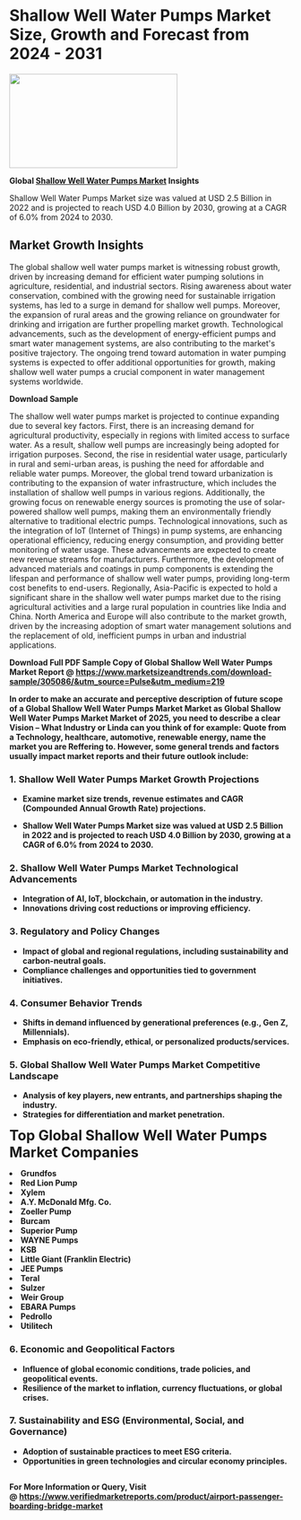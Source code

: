 <H1>Shallow Well Water Pumps Market Size, Growth and Forecast from 2024 - 2031</H1><img class="aligncenter size-medium wp-image-584254" src="https://thirdeyenews.in/wp-content/uploads/2024/09/Global-Market-Research-300x168.jpeg" alt="" width="300" height="168" /><p><strong>Global&nbsp;<a href="https://www.marketsizeandtrends.com/download-sample/305086/&amp;utm_source=Pulse&amp;utm_medium=219">Shallow Well Water Pumps Market</a> Insights</strong></p><p>Shallow Well Water Pumps Market size was valued at USD 2.5 Billion in 2022 and is projected to reach USD 4.0 Billion by 2030, growing at a CAGR of 6.0% from 2024 to 2030.</p><p><h2>Market Growth Insights</h2> <p>The global shallow well water pumps market is witnessing robust growth, driven by increasing demand for efficient water pumping solutions in agriculture, residential, and industrial sectors. Rising awareness about water conservation, combined with the growing need for sustainable irrigation systems, has led to a surge in demand for shallow well pumps. Moreover, the expansion of rural areas and the growing reliance on groundwater for drinking and irrigation are further propelling market growth. Technological advancements, such as the development of energy-efficient pumps and smart water management systems, are also contributing to the market's positive trajectory. The ongoing trend toward automation in water pumping systems is expected to offer additional opportunities for growth, making shallow well water pumps a crucial component in water management systems worldwide.</p> <p><strong>Download Sample</strong></p> <p>The shallow well water pumps market is projected to continue expanding due to several key factors. First, there is an increasing demand for agricultural productivity, especially in regions with limited access to surface water. As a result, shallow well pumps are increasingly being adopted for irrigation purposes. Second, the rise in residential water usage, particularly in rural and semi-urban areas, is pushing the need for affordable and reliable water pumps. Moreover, the global trend toward urbanization is contributing to the expansion of water infrastructure, which includes the installation of shallow well pumps in various regions. Additionally, the growing focus on renewable energy sources is promoting the use of solar-powered shallow well pumps, making them an environmentally friendly alternative to traditional electric pumps. Technological innovations, such as the integration of IoT (Internet of Things) in pump systems, are enhancing operational efficiency, reducing energy consumption, and providing better monitoring of water usage. These advancements are expected to create new revenue streams for manufacturers. Furthermore, the development of advanced materials and coatings in pump components is extending the lifespan and performance of shallow well water pumps, providing long-term cost benefits to end-users. Regionally, Asia-Pacific is expected to hold a significant share in the shallow well water pumps market due to the rising agricultural activities and a large rural population in countries like India and China. North America and Europe will also contribute to the market growth, driven by the increasing adoption of smart water management solutions and the replacement of old, inefficient pumps in urban and industrial applications. <p><strong></p><p><span class=""><strong>Download Full PDF Sample Copy of Global Shallow Well Water Pumps Market Report</strong> @ <a href="https://www.marketsizeandtrends.com/download-sample/305086/&amp;utm_source=Pulse&amp;utm_medium=219" target="_blank">https://www.marketsizeandtrends.com/download-sample/305086/&amp;utm_source=Pulse&amp;utm_medium=219</a></span></p><p>In order to make an accurate and perceptive description of future scope of a Global&nbsp;Shallow Well Water Pumps Market Market as Global&nbsp;Shallow Well Water Pumps Market Market of 2025, you need to describe a clear Vision &ndash; What Industry or Linda can you think of for example: Quote from a Technology, healthcare, automotive, renewable energy, name the market you are Reffering to. However, some general trends and factors usually impact market reports and their future outlook include:</p><h3>1.&nbsp;<strong>Shallow Well Water Pumps Market Growth Projections</strong></h3><ul><li>Examine market size trends, revenue estimates and CAGR (Compounded Annual Growth Rate) projections.</li><li><p>Shallow Well Water Pumps Market size was valued at USD 2.5 Billion in 2022 and is projected to reach USD 4.0 Billion by 2030, growing at a CAGR of 6.0% from 2024 to 2030.</p></li></ul><h3>2.&nbsp;<strong>Shallow Well Water Pumps Market Technological Advancements</strong></h3><ul><li>Integration of AI, IoT, blockchain, or automation in the industry.</li><li>Innovations driving cost reductions or improving efficiency.</li></ul><h3>3.&nbsp;<strong>Regulatory and Policy Changes</strong></h3><ul><li>Impact of global and regional regulations, including sustainability and carbon-neutral goals.</li><li>Compliance challenges and opportunities tied to government initiatives.</li></ul><h3>4.&nbsp;<strong>Consumer Behavior Trends</strong></h3><ul><li>Shifts in demand influenced by generational preferences (e.g., Gen Z, Millennials).</li><li>Emphasis on eco-friendly, ethical, or personalized products/services.</li></ul><h3>5.&nbsp;<strong>Global Shallow Well Water Pumps Market Competitive Landscape</strong></h3><ul><li>Analysis of key players, new entrants, and partnerships shaping the industry.</li><li>Strategies for differentiation and market penetration.</li></ul><p data-pm-slice="1 1 []"><span style="color: inherit; font-family: inherit; font-size: 25px;">Top Global Shallow Well Water Pumps Market Companies</span></p><div class="" data-test-id=""><p><li>Grundfos</li><li> Red Lion Pump</li><li> Xylem</li><li> A.Y. McDonald Mfg. Co.</li><li> Zoeller Pump</li><li> Burcam</li><li> Superior Pump</li><li> WAYNE Pumps</li><li> KSB</li><li> Little Giant (Franklin Electric)</li><li> JEE Pumps</li><li> Teral</li><li> Sulzer</li><li> Weir Group</li><li> EBARA Pumps</li><li> Pedrollo</li><li> Utilitech</li></p></div><h3>6.&nbsp;<strong>Economic and Geopolitical Factors</strong></h3><ul><li>Influence of global economic conditions, trade policies, and geopolitical events.</li><li>Resilience of the market to inflation, currency fluctuations, or global crises.</li></ul><h3>7.&nbsp;<strong>Sustainability and ESG (Environmental, Social, and Governance)</strong></h3><ul><li>Adoption of sustainable practices to meet ESG criteria.</li><li>Opportunities in green technologies and circular economy principles.</li></ul><h2><strong style="font-size: 14px;">For More Information or Query, Visit @&nbsp;</strong><a style="background-color: #ffffff; font-size: 14px;" href="https://www.marketsizeandtrends.com/report/shallow-well-water-pumps-market/" target="_blank">https://www.verifiedmarketreports.com/product/airport-passenger-boarding-bridge-market</a></h2>
